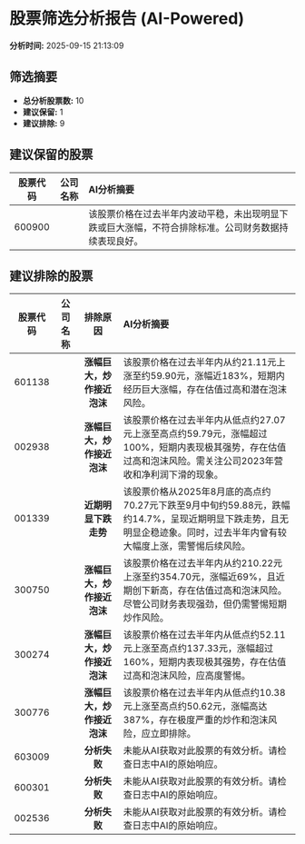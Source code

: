 # 股票筛选分析报告 (AI-Powered)

**分析时间:** 2025-09-15 21:13:09

## 筛选摘要

- **总分析股票数:** 10
- **建议保留:** 1
- **建议排除:** 9

## 建议保留的股票

| 股票代码 | 公司名称 | AI分析摘要 |
|:---:|:---:|:---|
| 600900 |  | 该股票价格在过去半年内波动平稳，未出现明显下跌或巨大涨幅，不符合排除标准。公司财务数据持续表现良好。 |

## 建议排除的股票

| 股票代码 | 公司名称 | 排除原因 | AI分析摘要 |
|:---:|:---:|:---:|:---|
| 601138 |  | **涨幅巨大，炒作接近泡沫** | 该股票价格在过去半年内从约21.11元上涨至约59.90元，涨幅近183%，短期内经历巨大涨幅，存在估值过高和潜在泡沫风险。 |
| 002938 |  | **涨幅巨大，炒作接近泡沫** | 该股票价格在过去半年内从低点约27.07元上涨至高点约59.79元，涨幅超过100%，短期内表现极其强势，存在估值过高和泡沫风险。需关注公司2023年营收和净利润下滑的现象。 |
| 001339 |  | **近期明显下跌走势** | 该股票价格从2025年8月底的高点约70.27元下跌至9月中旬约59.88元，跌幅约14.7%，呈现近期明显下跌走势，且无明显企稳迹象。同时，过去半年内曾有较大幅度上涨，需警惕后续风险。 |
| 300750 |  | **涨幅巨大，炒作接近泡沫** | 该股票价格在过去半年内从约210.22元上涨至约354.70元，涨幅近69%，且近期创下新高，存在估值过高和泡沫风险。尽管公司财务表现强劲，但仍需警惕短期炒作风险。 |
| 300274 |  | **涨幅巨大，炒作接近泡沫** | 该股票价格在过去半年内从低点约52.11元上涨至高点约137.33元，涨幅超过160%，短期内表现极其强势，存在估值过高和泡沫风险，应高度警惕。 |
| 300776 |  | **涨幅巨大，炒作接近泡沫** | 该股票价格在过去半年内从低点约10.38元上涨至高点约50.62元，涨幅高达387%，存在极度严重的炒作和泡沫风险，应立即排除。 |
| 603009 |  | **分析失败** | 未能从AI获取对此股票的有效分析。请检查日志中AI的原始响应。 |
| 600301 |  | **分析失败** | 未能从AI获取对此股票的有效分析。请检查日志中AI的原始响应。 |
| 002536 |  | **分析失败** | 未能从AI获取对此股票的有效分析。请检查日志中AI的原始响应。 |
